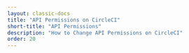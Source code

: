 ```yaml
---
layout: classic-docs
title: "API Permissions on CircleCI"
short-title: "API Permissions"
description: "How to Change API Permissions on CircleCI"
order: 20
---
```

